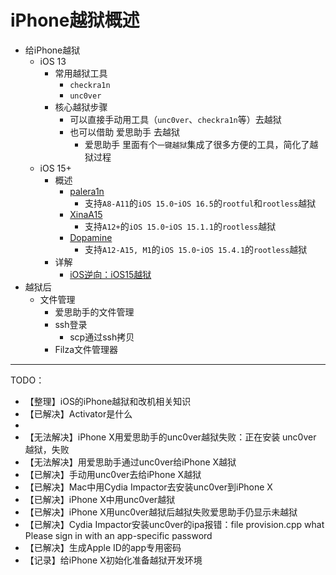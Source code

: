 # iPhone越狱概述

* 给iPhone越狱
  * iOS 13
    * 常用越狱工具
      * `checkra1n`
      * `unc0ver`
    * 核心越狱步骤
      * 可以直接手动用工具（`unc0ver`、`checkra1n`等）去越狱
      * 也可以借助 爱思助手 去越狱
        * 爱思助手 里面有个`一键越狱`集成了很多方便的工具，简化了越狱过程
  * iOS 15+
    * 概述
      * [palera1n](https://palera.in/)
        * 支持`A8-A11`的`iOS 15.0`-`iOS 16.5`的`rootful`和`rootless`越狱
      * [XinaA15](https://xina.ss03.cn/)
        * 支持`A12+`的`iOS 15.0`-`iOS 15.1.1`的`rootless`越狱
      * [Dopamine](https://ellekit.space/dopamine/)
        * 支持`A12-A15, M1`的`iOS 15.0`-`iOS 15.4.1`的`rootless`越狱
    * 详解
      * [iOS逆向：iOS15越狱](https://book.crifan.org/books/ios_re_ios15_jailbreak/website/)
* 越狱后
  * 文件管理
    * 爱思助手的文件管理
    * ssh登录
      * scp通过ssh拷贝
    * Filza文件管理器

---

TODO：

* 【整理】iOS的iPhone越狱和改机相关知识
* 【已解决】Activator是什么
* 
* 【无法解决】iPhone X用爱思助手的unc0ver越狱失败：正在安装 unc0ver 越狱，失败
* 【无法解决】用爱思助手通过unc0ver给iPhone X越狱
* 【已解决】手动用unc0ver去给iPhone X越狱
* 【已解决】Mac中用Cydia Impactor去安装unc0ver到iPhone X
* 【已解决】iPhone X中用unc0ver越狱
* 【已解决】iPhone X用unc0ver越狱后越狱失败爱思助手仍显示未越狱
* 【已解决】Cydia Impactor安装unc0ver的ipa报错：file provision.cpp what Please sign in with an app-specific password
* 【已解决】生成Apple ID的app专用密码
* 【记录】给iPhone X初始化准备越狱开发环境
